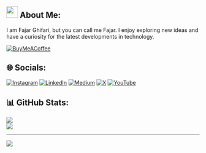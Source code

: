 ## <img src="https://raw.githubusercontent.com/fajarghifar/fajarghifar/master/wave.gif" width="30px"> About Me:
I am Fajar Ghifari, but you can call me Fajar. I enjoy exploring new ideas and have a curiosity for the latest developments in technology.

[![BuyMeACoffee](https://img.shields.io/badge/Buy%20Me%20a%20Coffee-ffdd00?style=for-the-badge&logo=buy-me-a-coffee&logoColor=black)](https://buymeacoffee.com/https://buymeacoffee.com/fajarghifar) 

## 🌐 Socials:
[![Instagram](https://img.shields.io/badge/Instagram-%23E4405F.svg?logo=Instagram&logoColor=white)](https://instagram.com/fajarghifar) [![LinkedIn](https://img.shields.io/badge/LinkedIn-%230077B5.svg?logo=linkedin&logoColor=white)](https://linkedin.com/in/fajarghifar) [![Medium](https://img.shields.io/badge/Medium-12100E?logo=medium&logoColor=white)](https://medium.com/@fajarghifar) [![X](https://img.shields.io/badge/X-black.svg?logo=X&logoColor=white)](https://x.com/fajarghifarii) [![YouTube](https://img.shields.io/badge/YouTube-%23FF0000.svg?logo=YouTube&logoColor=white)](https://youtube.com/@fajarghifar) 
## 📊 GitHub Stats:
![](https://github-readme-streak-stats.herokuapp.com/?user=fajarghifar&theme=city_light&hide_border=false)<br/>
![](https://github-readme-stats.vercel.app/api/top-langs/?username=fajarghifar&theme=city_light&hide_border=false&include_all_commits=true&count_private=true&layout=compact)

---
[![](https://visitcount.itsvg.in/api?id=fajarghifar&icon=0&color=1)](https://visitcount.itsvg.in)
